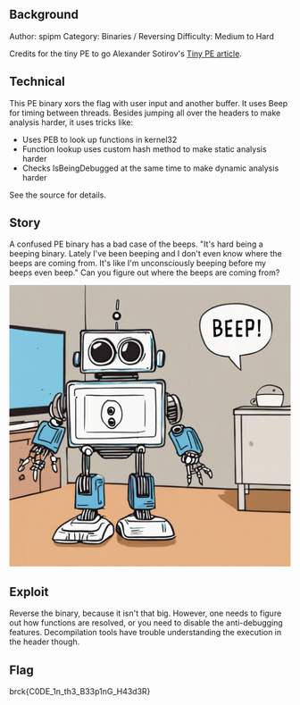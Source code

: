 ## Background

 Author: spipm
 Category: Binaries / Reversing
 Difficulty: Medium to Hard

Credits for the tiny PE to go Alexander Sotirov's [Tiny PE article](http://www.phreedom.org/research/tinype/).

## Technical

This PE binary xors the flag with user input and another buffer. It uses Beep for timing between threads. Besides jumping all over the headers to make analysis harder, it uses tricks like:

- Uses PEB to look up functions in kernel32
- Function lookup uses custom hash method to make static analysis harder
- Checks IsBeingDebugged at the same time to make dynamic analysis harder

See the source for details.

## Story

A confused PE binary has a bad case of the beeps. "It's hard being a beeping binary. Lately I've been beeping and I don't even know where the beeps are coming from. It's like I'm unconsciously beeping before my beeps even beep."
Can you figure out where the beeps are coming from? 


![Beep](./Beep.jpg "Beep")

## Exploit

Reverse the binary, because it isn't that big. However, one needs to figure out how functions are resolved, or you need to disable the anti-debugging features. Decompilation tools have trouble understanding the execution in the header though.

## Flag

brck{C0DE_1n_th3_B33p1nG_H43d3R}